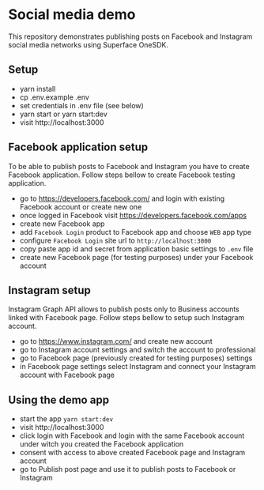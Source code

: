 # Social media demo

This repository demonstrates publishing posts on Facebook and Instagram social media networks using Superface OneSDK.

## Setup

- yarn install
- cp .env.example .env
- set credentials in .env file (see below)
- yarn start or yarn start:dev
- visit http://localhost:3000

## Facebook application setup

To be able to publish posts to Facebook and Instagram you have to create Facebook application. Follow steps bellow to create Facebook testing application.

- go to https://developers.facebook.com/ and login with existing Facebook account or create new one
- once logged in Facebook visit https://developers.facebook.com/apps
- create new Facebook app
- add `Facebook Login` product to Facebook app and choose `WEB` app type
- configure `Facebook Login` site url to `http://localhost:3000`
- copy paste app id and secret from application basic settings to `.env` file
- create new Facebook page (for testing purposes) under your Facebook account

## Instagram setup

Instagram Graph API allows to publish posts only to Business accounts linked with Facebook page. Follow steps bellow to setup such Instagram account.

- go to https://www.instagram.com/ and create new account
- go to Instagram account settings and switch the account to professional
- go to Facebook page (previously created for testing purposes) settings
- in Facebook page settings select Instagram and connect your Instagram account with Facebook page

## Using the demo app

- start the app `yarn start:dev`
- visit http://localhost:3000
- click login with Facebook and login with the same Facebook account under witch you created the Facebook application
- consent with access to above created Facebook page and Instagram account
- go to Publish post page and use it to publish posts to Facebook or Instagram
